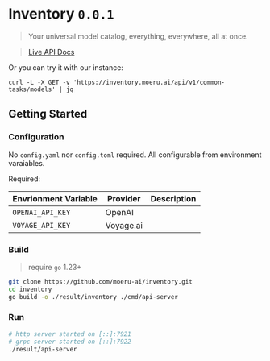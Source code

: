 # Inventory `0.0.1`

> Your universal model catalog, everything, everywhere, all at once.

> [Live API Docs](https://inventory.moeru.ai/apis/docs/v1)

Or you can try it with our instance:

```shell
curl -L -X GET -v 'https://inventory.moeru.ai/api/v1/common-tasks/models' | jq
```

## Getting Started

### Configuration

No `config.yaml` nor `config.toml` required. All configurable from environment varaiables.

Required:

| Envrionment Variable | Provider  | Description |
| -------------------- | --------- | ----------- |
| `OPENAI_API_KEY`     | OpenAI    |             |
| `VOYAGE_API_KEY`     | Voyage.ai |             |

### Build

> require `go` 1.23+

```bash
git clone https://github.com/moeru-ai/inventory.git
cd inventory
go build -o ./result/inventory ./cmd/api-server
```

### Run

```bash
# http server started on [::]:7921
# grpc server started on [::]:7922
./result/api-server
```
